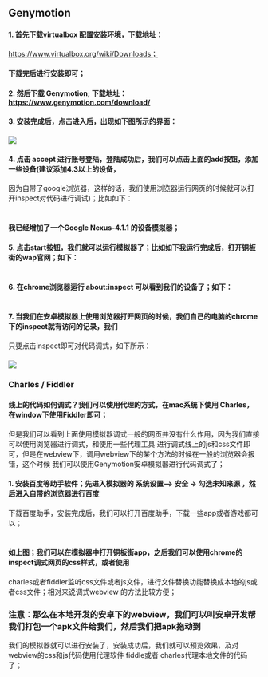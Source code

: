 ## Genymotion

#### 1. 首先下载virtualbox 配置安装环境，下载地址：
https://www.virtualbox.org/wiki/Downloads；
#### 下载完后进行安装即可；
#### 2. 然后下载 Genymotion; 下载地址：https://www.genymotion.com/download/
#### 3. 安装完成后，点击进入后，出现如下图所示的界面：
#### <img src="http://images2015.cnblogs.com/blog/561794/201607/561794-20160725232621184-1194337373.png"/>
#### 4. 点击 accept 进行账号登陆，登陆成功后，我们可以点击上面的add按钮，添加一些设备(建议添加4.3以上的设备，
因为自带了google浏览器，这样的话，我们使用浏览器运行网页的时候就可以打开inspect对代码进行调试)；比如如下：
#### <img src="http://images2015.cnblogs.com/blog/561794/201607/561794-20160726234023903-920994762.png" alt="" />
#### 我已经增加了一个Google Nexus-4.1.1 的设备模拟器；
#### 5. 点击start按钮，我们就可以运行模拟器了；比如如下我运行完成后，打开铜板街的wap官网；如下：
#### <img src="http://images2015.cnblogs.com/blog/561794/201607/561794-20160725232930028-1224347670.png" alt="" />
#### 6. 在chrome浏览器运行 about:inspect 可以看到我们的设备了；如下：
#### <img src="http://images2015.cnblogs.com/blog/561794/201607/561794-20160726233827997-1474082648.png" alt="" />
#### 7. 当我们在安卓模拟器上使用浏览器打开网页的时候，我们自己的电脑的chrome下的inspect就有访问的记录，我们
只要点击inspect即可对代码调式，如下所示：
#### <img src="http://images2015.cnblogs.com/blog/561794/201607/561794-20160726234427216-404394008.png"/>

### Charles / Fiddler
#### 线上的代码如何调式？我们可以使用代理的方式，在mac系统下使用 Charles，在window下使用Fiddler即可；
但是我们可以看到上面使用模拟器调式一般的网页并没有什么作用，因为我们直接可以使用浏览器进行调式，和使用一些代理工具
进行调式线上的js和css文件即可，但是在webview下，调用webview下的某个方法的时候在一般的浏览器会报错，这个时候
我们可以使用Genymotion安卓模拟器进行代码调式了；
#### 1. 安装百度等助手软件；先进入模拟器的 系统设置——> 安全 -> 勾选未知来源 ，然后进入自带的浏览器进行百度
下载百度助手，安装完成后，我们可以打开百度助手，下载一些app或者游戏都可以；
#### <img src="http://images2015.cnblogs.com/blog/561794/201607/561794-20160727225313341-860998155.png" alt="" />  
#### 如上图；我们可以在模拟器中打开铜板街app，之后我们可以使用chrome的 inspect调式网页的css样式，或者使用
charles或者fiddler监听css文件或者js文件，进行文件替换功能替换成本地的js或者css文件；相对来说调式webview
的方法比较方便；
### 注意：那么在本地开发的安卓下的webview，我们可以叫安卓开发帮我们打包一个apk文件给我们，然后我们把apk拖动到
我们的模拟器就可以进行安装了，安装成功后，我们就可以预览效果，及对webview的css和js代码使用代理软件 fiddle或者
charles代理本地文件的代码了；

